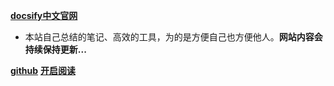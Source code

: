 [**docsify中文官网**](https://docsify.js.org/#/zh-cn/cover)

- 本站自己总结的笔记、高效的工具，为的是方便自己也方便他人。**网站内容会持续保持更新...**

[**github**](https://github.com/Smilecloudy)
[**开启阅读**](README.md)